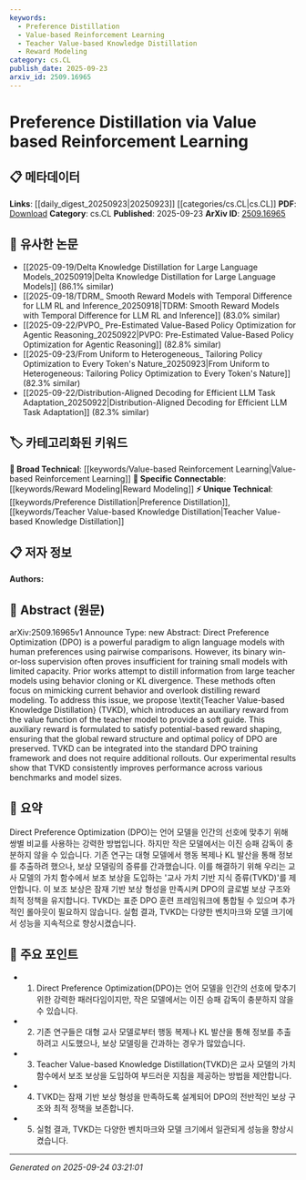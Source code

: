 ```yaml
---
keywords:
  - Preference Distillation
  - Value-based Reinforcement Learning
  - Teacher Value-based Knowledge Distillation
  - Reward Modeling
category: cs.CL
publish_date: 2025-09-23
arxiv_id: 2509.16965
---
```


<!-- KEYWORD_LINKING_METADATA:
{
  "processed_timestamp": "2025-09-24T03:21:01.537035",
  "vocabulary_version": "1.0",
  "selected_keywords": [
    "Preference Distillation",
    "Value-based Reinforcement Learning",
    "Teacher Value-based Knowledge Distillation",
    "Reward Modeling"
  ],
  "rejected_keywords": [],
  "similarity_scores": {
    "Preference Distillation": 0.85,
    "Value-based Reinforcement Learning": 0.8,
    "Teacher Value-based Knowledge Distillation": 0.9,
    "Reward Modeling": 0.82
  },
  "extraction_method": "AI_prompt_based",
  "budget_applied": true,
  "candidates_json": {
    "candidates": [
      {
        "surface": "Preference Distillation",
        "canonical": "Preference Distillation",
        "aliases": [
          "Preference Optimization"
        ],
        "category": "unique_technical",
        "rationale": "This term is central to the paper's novel approach and offers a unique concept for linking.",
        "novelty_score": 0.75,
        "connectivity_score": 0.65,
        "specificity_score": 0.8,
        "link_intent_score": 0.85
      },
      {
        "surface": "Value-based Reinforcement Learning",
        "canonical": "Value-based Reinforcement Learning",
        "aliases": [
          "Value Function Learning"
        ],
        "category": "broad_technical",
        "rationale": "This is a foundational concept in reinforcement learning, relevant for connecting to broader technical discussions.",
        "novelty_score": 0.45,
        "connectivity_score": 0.88,
        "specificity_score": 0.7,
        "link_intent_score": 0.8
      },
      {
        "surface": "Teacher Value-based Knowledge Distillation",
        "canonical": "Teacher Value-based Knowledge Distillation",
        "aliases": [
          "TVKD"
        ],
        "category": "unique_technical",
        "rationale": "This is the core method proposed in the paper, offering a unique linking opportunity for specific discussions.",
        "novelty_score": 0.85,
        "connectivity_score": 0.6,
        "specificity_score": 0.9,
        "link_intent_score": 0.9
      },
      {
        "surface": "Reward Modeling",
        "canonical": "Reward Modeling",
        "aliases": [
          "Reward Shaping"
        ],
        "category": "specific_connectable",
        "rationale": "This concept is crucial for understanding the paper's approach to reinforcement learning.",
        "novelty_score": 0.5,
        "connectivity_score": 0.75,
        "specificity_score": 0.78,
        "link_intent_score": 0.82
      }
    ],
    "ban_list_suggestions": [
      "method",
      "performance",
      "experiment"
    ]
  },
  "decisions": [
    {
      "candidate_surface": "Preference Distillation",
      "resolved_canonical": "Preference Distillation",
      "decision": "linked",
      "scores": {
        "novelty": 0.75,
        "connectivity": 0.65,
        "specificity": 0.8,
        "link_intent": 0.85
      }
    },
    {
      "candidate_surface": "Value-based Reinforcement Learning",
      "resolved_canonical": "Value-based Reinforcement Learning",
      "decision": "linked",
      "scores": {
        "novelty": 0.45,
        "connectivity": 0.88,
        "specificity": 0.7,
        "link_intent": 0.8
      }
    },
    {
      "candidate_surface": "Teacher Value-based Knowledge Distillation",
      "resolved_canonical": "Teacher Value-based Knowledge Distillation",
      "decision": "linked",
      "scores": {
        "novelty": 0.85,
        "connectivity": 0.6,
        "specificity": 0.9,
        "link_intent": 0.9
      }
    },
    {
      "candidate_surface": "Reward Modeling",
      "resolved_canonical": "Reward Modeling",
      "decision": "linked",
      "scores": {
        "novelty": 0.5,
        "connectivity": 0.75,
        "specificity": 0.78,
        "link_intent": 0.82
      }
    }
  ]
}
-->

# Preference Distillation via Value based Reinforcement Learning

## 📋 메타데이터

**Links**: [[daily_digest_20250923|20250923]] [[categories/cs.CL|cs.CL]]
**PDF**: [Download](https://arxiv.org/pdf/2509.16965.pdf)
**Category**: cs.CL
**Published**: 2025-09-23
**ArXiv ID**: [2509.16965](https://arxiv.org/abs/2509.16965)

## 🔗 유사한 논문
- [[2025-09-19/Delta Knowledge Distillation for Large Language Models_20250919|Delta Knowledge Distillation for Large Language Models]] (86.1% similar)
- [[2025-09-18/TDRM_ Smooth Reward Models with Temporal Difference for LLM RL and Inference_20250918|TDRM: Smooth Reward Models with Temporal Difference for LLM RL and Inference]] (83.0% similar)
- [[2025-09-22/PVPO_ Pre-Estimated Value-Based Policy Optimization for Agentic Reasoning_20250922|PVPO: Pre-Estimated Value-Based Policy Optimization for Agentic Reasoning]] (82.8% similar)
- [[2025-09-23/From Uniform to Heterogeneous_ Tailoring Policy Optimization to Every Token's Nature_20250923|From Uniform to Heterogeneous: Tailoring Policy Optimization to Every Token's Nature]] (82.3% similar)
- [[2025-09-22/Distribution-Aligned Decoding for Efficient LLM Task Adaptation_20250922|Distribution-Aligned Decoding for Efficient LLM Task Adaptation]] (82.3% similar)

## 🏷️ 카테고리화된 키워드
**🧠 Broad Technical**: [[keywords/Value-based Reinforcement Learning|Value-based Reinforcement Learning]]
**🔗 Specific Connectable**: [[keywords/Reward Modeling|Reward Modeling]]
**⚡ Unique Technical**: [[keywords/Preference Distillation|Preference Distillation]], [[keywords/Teacher Value-based Knowledge Distillation|Teacher Value-based Knowledge Distillation]]

## 📋 저자 정보

**Authors:** 

## 📄 Abstract (원문)

arXiv:2509.16965v1 Announce Type: new 
Abstract: Direct Preference Optimization (DPO) is a powerful paradigm to align language models with human preferences using pairwise comparisons. However, its binary win-or-loss supervision often proves insufficient for training small models with limited capacity. Prior works attempt to distill information from large teacher models using behavior cloning or KL divergence. These methods often focus on mimicking current behavior and overlook distilling reward modeling. To address this issue, we propose \textit{Teacher Value-based Knowledge Distillation} (TVKD), which introduces an auxiliary reward from the value function of the teacher model to provide a soft guide. This auxiliary reward is formulated to satisfy potential-based reward shaping, ensuring that the global reward structure and optimal policy of DPO are preserved. TVKD can be integrated into the standard DPO training framework and does not require additional rollouts. Our experimental results show that TVKD consistently improves performance across various benchmarks and model sizes.

## 📝 요약

Direct Preference Optimization (DPO)는 언어 모델을 인간의 선호에 맞추기 위해 쌍별 비교를 사용하는 강력한 방법입니다. 하지만 작은 모델에서는 이진 승패 감독이 충분하지 않을 수 있습니다. 기존 연구는 대형 모델에서 행동 복제나 KL 발산을 통해 정보를 추출하려 했으나, 보상 모델링의 증류를 간과했습니다. 이를 해결하기 위해 우리는 교사 모델의 가치 함수에서 보조 보상을 도입하는 '교사 가치 기반 지식 증류(TVKD)'를 제안합니다. 이 보조 보상은 잠재 기반 보상 형성을 만족시켜 DPO의 글로벌 보상 구조와 최적 정책을 유지합니다. TVKD는 표준 DPO 훈련 프레임워크에 통합될 수 있으며 추가적인 롤아웃이 필요하지 않습니다. 실험 결과, TVKD는 다양한 벤치마크와 모델 크기에서 성능을 지속적으로 향상시켰습니다.

## 🎯 주요 포인트

- 1. Direct Preference Optimization(DPO)는 언어 모델을 인간의 선호에 맞추기 위한 강력한 패러다임이지만, 작은 모델에서는 이진 승패 감독이 충분하지 않을 수 있습니다.
- 2. 기존 연구들은 대형 교사 모델로부터 행동 복제나 KL 발산을 통해 정보를 추출하려고 시도했으나, 보상 모델링을 간과하는 경우가 많았습니다.
- 3. Teacher Value-based Knowledge Distillation(TVKD)은 교사 모델의 가치 함수에서 보조 보상을 도입하여 부드러운 지침을 제공하는 방법을 제안합니다.
- 4. TVKD는 잠재 기반 보상 형성을 만족하도록 설계되어 DPO의 전반적인 보상 구조와 최적 정책을 보존합니다.
- 5. 실험 결과, TVKD는 다양한 벤치마크와 모델 크기에서 일관되게 성능을 향상시켰습니다.


---

*Generated on 2025-09-24 03:21:01*